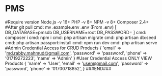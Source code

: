# PMS #
#Require version
Node.js -v 16+
PHP -v 8+
NPM -v 8+
Composer 2.4+
#After git pull
cmd: mv .example.env .env
(From .env)
[
    DB_DATABASE=pmsdb
    DB_USERNAME=root
    DB_PASSWORD=
]
cmd: composer i
cmd: npm i
cmd: php artisan migrate
cmd: php artisan db:seed
cmd: php artisan passport:install
cmd: npm run dev
cmd: php artisan serve
#Admin Credential Access for CRUD Products
{
    'email' => 'md.rabby.mahmud@gmail.com',
    'password' => 'password',
    'phone' => '01719272223',
    'name' => 'Admin'
}
#User Credential Access ONLY VIEW Products
{
    'name' => 'User',
    'email' => 'user@gmail.com',
    'password' => 'password',
    'phone' => '01700718852',
}
###END###
